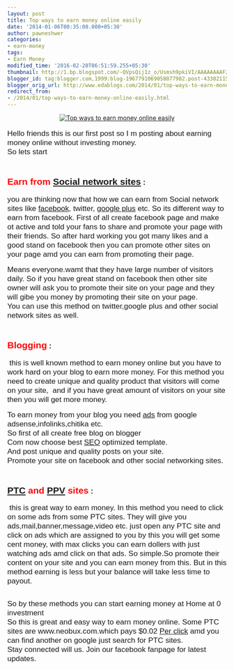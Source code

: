 ```yaml
---
layout: post
title: Top ways to earn money online easily
date: '2014-01-06T00:35:00.000+05:30'
author: pawneshwer
categories:
- earn-money
tags:
- Earn Money
modified_time: '2016-02-20T06:51:59.255+05:30'
thumbnail: http://1.bp.blogspot.com/-QVpsQij1z_o/Usmsh9pkiVI/AAAAAAAAFzY/qtevN0torcc/s72-c/download+(1).jpg
blogger_id: tag:blogger.com,1999:blog-1967791069058877982.post-4330211512927237534
blogger_orig_url: http://www.edablogs.com/2014/01/top-ways-to-earn-money-online-easily.html
redirect_from:
- /2014/01/top-ways-to-earn-money-online-easily.html
---
```


<div dir="ltr" style="text-align: left;" trbidi="on"><div class="separator" style="clear: both; text-align: center;"><a href="http://1.bp.blogspot.com/-QVpsQij1z_o/Usmsh9pkiVI/AAAAAAAAFzY/qtevN0torcc/s1600/download+(1).jpg" imageanchor="1" style="margin-left: 1em; margin-right: 1em;"><img alt="Top ways to earn money online easily" border="0" src="http://1.bp.blogspot.com/-QVpsQij1z_o/Usmsh9pkiVI/AAAAAAAAFzY/qtevN0torcc/s1600/download+(1).jpg" title="Top ways to earn money online easily" /></a></div><div dir="ltr"><br /></div><div dir="ltr"><div style="margin-bottom: .0001pt; margin: 0in;"><span style="font-family: Verdana, sans-serif; font-size: 13pt;">Hello friends this is our first post so I m posting about earning money online without investing money.<br />So lets start<o:p></o:p></span></div><div style="margin-bottom: .0001pt; margin: 0in;"><br /></div><div style="margin-bottom: .0001pt; margin: 0in;"><ol style="text-align: left;"></ol><h2><span style="color: red; font-family: Verdana, sans-serif;">Earn from <a class="zem_slink" href="http://en.wikipedia.org/wiki/Social_networking_service" rel="wikipedia" target="_blank" title="Social networking service">Social network sites</a></span><span class="apple-converted-space"><span style="font-family: Verdana, sans-serif; font-size: 13pt;">&nbsp;</span></span><span style="font-family: Verdana, sans-serif; font-size: 13pt;">:<span class="apple-converted-space">&nbsp;</span>&nbsp;</span></h2><ol style="text-align: left;"></ol><span style="font-family: Verdana, sans-serif; font-size: 13pt;">you are thinking now that how we can earn from Social network sites like <a class="zem_slink" href="http://www.facebook.com/" rel="homepage" target="_blank" title="Faceboo">facebook</a>, twitter, <a class="zem_slink" href="https://plus.google.com/" rel="homepage" target="_blank" title="Google+">google plus</a> etc. So its different way to earn from facebook. First of all create facebook page and make ot active and told your fans to share and promote your page with their friends. So after hard working you got many likes and a good stand on facebook then you can promote other sites on your page amd you can earn from promoting their page.</span><br /><ol style="text-align: left;"></ol><span style="font-family: Verdana, sans-serif; font-size: 13pt;">Means everyone.wamt that they have large number of visitors daily. So if you have great stand on facebook then other site owner will ask you to promote their site on your page and they will gibe you money by promoting their site on your page.<br />You can use this method on twitter,google plus and other social network sites as well.<o:p></o:p></span></div><div style="margin-bottom: .0001pt; margin: 0in;"><br /></div><div style="margin-bottom: .0001pt; margin: 0in;"><ol start="2" style="text-align: left;"></ol><h2><span style="color: red; font-family: Verdana, sans-serif;">Blogging</span><span class="apple-converted-space"><span style="font-family: Verdana, sans-serif; font-size: 13pt;">&nbsp;</span></span><span style="font-family: Verdana, sans-serif; font-size: 13pt;">:<span class="apple-converted-space">&nbsp;</span></span></h2><ol start="2" style="text-align: left;"></ol><span style="font-family: Verdana, sans-serif; font-size: 13pt;"><span class="apple-converted-space">&nbsp;</span>this is well known method to earn money online but you have to work hard on your blog to earn more money. For this method you need to create unique and quality product that visitors will come on your site,&nbsp; and if you have great amount of visitors on your site then you will get more money.</span><br /><ol start="2" style="text-align: left;"></ol><span style="font-family: Verdana, sans-serif; font-size: 13pt;">To earn money from your blog you need <a class="zem_slink" href="http://www.break.com/c/pop-culture-videos/tv/commercials/" rel="break" target="_blank" title="Commercials">ads</a> from google adsense,infolinks,chitika etc.<br />So first of all create free blog on blogger<br />Com now choose best <a class="zem_slink" href="http://www.legalzoom.com/business-management/promoting-your-business/seo-strategy-search-engine-rankings" rel="legalzoom" target="_blank" title="SEO Strategy">SEO</a> optimized template.<span class="apple-converted-space">&nbsp;</span><br />And post unique and quality posts on your site.<br />Promote your site on facebook and other social networking sites.<o:p></o:p></span></div><div style="margin-bottom: .0001pt; margin: 0in;"><br /></div><div style="margin-bottom: .0001pt; margin: 0in;"><ol start="3" style="text-align: left;"></ol><h2><span style="color: red; font-family: Verdana, sans-serif;"><a class="zem_slink" href="http://en.wikipedia.org/wiki/Paid_To_Click" rel="wikipedia" target="_blank" title="Paid To Click">PTC</a> and <a class="zem_slink" href="http://en.wikipedia.org/wiki/Pay-per-view" rel="wikipedia" target="_blank" title="Pay-per-view">PPV</a> sites</span><span class="apple-converted-space"><span style="font-family: Verdana, sans-serif; font-size: 13pt;">&nbsp;</span></span><span style="font-family: Verdana, sans-serif; font-size: 13pt;">:<span class="apple-converted-space">&nbsp;</span></span></h2><ol start="3" style="text-align: left;"></ol><span style="font-family: Verdana, sans-serif; font-size: 13pt;"><span class="apple-converted-space">&nbsp;</span>this is great way to earn money. In this method you need to click on some ads from some PTC sites. They will give you ads,mail,banner,message,video etc. just open any PTC site and click on ads which are assigned to you by this you will get some cent money, with max clicks you can earn dollers with just watching ads amd click on that ads. So simple.So promote their content on your site and you can earn money from this. But in this method earning is less but your balance will take less time to payout.<o:p></o:p></span><br /><ol start="3" style="text-align: left;"></ol></div><br /><div style="margin-bottom: .0001pt; margin: 0in;"><span style="font-family: Verdana, sans-serif; font-size: 13pt;">So by these methods you can start earning money at Home at 0 investment<br />So this is great and easy way to earn money online. Some PTC sites are www.neobux.com.which pays $0.02 <a class="zem_slink" href="http://en.wikipedia.org/wiki/Pay_per_click" rel="wikipedia" target="_blank" title="Pay per click">Per click</a> amd you can find another on google just search for PTC sites.<br />Stay connected will us. Join our facebook fanpage for latest updates.<o:p></o:p></span></div></div><div dir="ltr"><br /></div><div dir="ltr"></div><div dir="ltr"></div><div dir="ltr"></div></div>